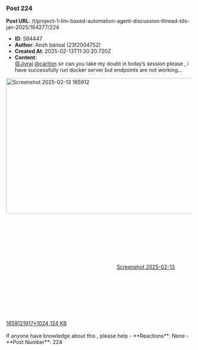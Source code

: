 ### Post 224
**Post URL**: /t/project-1-llm-based-automation-agent-discussion-thread-tds-jan-2025/164277/224
- **ID**: 594447
- **Author**: Ansh bansal (23f2004752)
- **Created At**: 2025-02-13T11:30:20.720Z
- **Content**:  
  <a class="mention" href="/u/jivraj">@Jivraj</a>  <a class="mention" href="/u/carlton">@carlton</a> sir can you take my doubt in today’s session please , i have successfully run docker server but endpoints are not working…<br>
<div class="lightbox-wrapper"><a class="lightbox" href="https://europe1.discourse-cdn.com/flex013/uploads/iitm/original/3X/f/3/f3f203d53c41f1d3c7c214f4904ca32579085bea.png" data-download-href="/uploads/short-url/yO2xtMBVAwea8Bpo3rTBKumTB5U.png?dl=1" title="Screenshot 2025-02-13 165912" rel="noopener nofollow ugc"><img src="https://europe1.discourse-cdn.com/flex013/uploads/iitm/optimized/3X/f/3/f3f203d53c41f1d3c7c214f4904ca32579085bea_2_690x368.png" alt="Screenshot 2025-02-13 165912" data-base62-sha1="yO2xtMBVAwea8Bpo3rTBKumTB5U" width="690" height="368" srcset="https://europe1.discourse-cdn.com/flex013/uploads/iitm/optimized/3X/f/3/f3f203d53c41f1d3c7c214f4904ca32579085bea_2_690x368.png, https://europe1.discourse-cdn.com/flex013/uploads/iitm/optimized/3X/f/3/f3f203d53c41f1d3c7c214f4904ca32579085bea_2_1035x552.png 1.5x, https://europe1.discourse-cdn.com/flex013/uploads/iitm/optimized/3X/f/3/f3f203d53c41f1d3c7c214f4904ca32579085bea_2_1380x736.png 2x" data-dominant-color="1E1E1F"><div class="meta"><svg class="fa d-icon d-icon-far-image svg-icon" aria-hidden="true"><use href="#far-image"></use></svg><span class="filename">Screenshot 2025-02-13 165912</span><span class="informations">1917×1024 124 KB</span><svg class="fa d-icon d-icon-discourse-expand svg-icon" aria-hidden="true"><use href="#discourse-expand"></use></svg></div></a></div><br>
If anyone have knowledge about this , please help
- **Reactions**: None
- **Post Number**: 224

